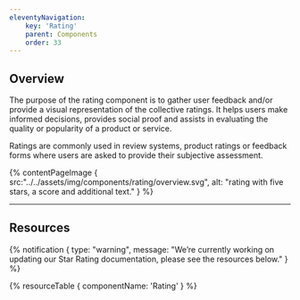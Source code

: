 ```yaml
---
eleventyNavigation:
    key: 'Rating'
    parent: Components
    order: 33
---
```


## Overview
The purpose of the rating component is to gather user feedback and/or provide a visual representation of the collective ratings. It helps users make informed decisions, provides social proof and assists in evaluating the quality or popularity of a product or service.

Ratings are commonly used in review systems, product ratings or feedback forms where users are asked to provide their subjective assessment.

{% contentPageImage {
    src:"../../assets/img/components/rating/overview.svg",
    alt: "rating with five stars, a score and additional text."
} %}

---

## Resources

{% notification {
  type: "warning",
  message: "We’re currently working on updating our Star Rating documentation, please see the resources below."
} %}

{% resourceTable {
    componentName: 'Rating'
} %}
